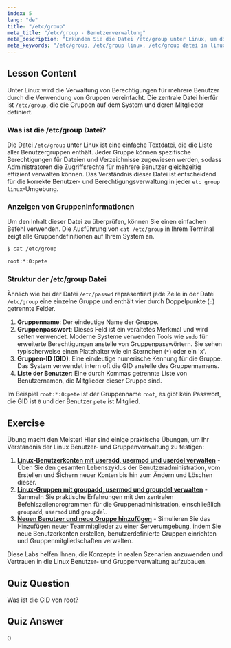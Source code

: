 ```yaml
---
index: 5
lang: "de"
title: "/etc/group"
meta_title: "/etc/group - Benutzerverwaltung"
meta_description: "Erkunden Sie die Datei /etc/group unter Linux, um die Gruppenverwaltung zu verstehen. Erfahren Sie, wie Sie Gruppendaten mit cat /etc/group anzeigen, und verstehen Sie die Struktur einschließlich GID und Benutzerlisten. Dieser Leitfaden behandelt die Grundlagen der etc group linux Datei."
meta_keywords: "/etc/group, /etc/group linux, /etc/group datei in linux, cat /etc/group, etc group linux, Gruppenverwaltung, GID, Linux Berechtigungen, Linux Gruppen"
---
```


## Lesson Content

Unter Linux wird die Verwaltung von Berechtigungen für mehrere Benutzer durch die Verwendung von Gruppen vereinfacht. Die zentrale Datei hierfür ist `/etc/group`, die die Gruppen auf dem System und deren Mitglieder definiert.

### Was ist die /etc/group Datei?

Die Datei `/etc/group` unter Linux ist eine einfache Textdatei, die die Liste aller Benutzergruppen enthält. Jeder Gruppe können spezifische Berechtigungen für Dateien und Verzeichnisse zugewiesen werden, sodass Administratoren die Zugriffsrechte für mehrere Benutzer gleichzeitig effizient verwalten können. Das Verständnis dieser Datei ist entscheidend für die korrekte Benutzer- und Berechtigungsverwaltung in jeder `etc group linux`-Umgebung.

### Anzeigen von Gruppeninformationen

Um den Inhalt dieser Datei zu überprüfen, können Sie einen einfachen Befehl verwenden. Die Ausführung von `cat /etc/group` in Ihrem Terminal zeigt alle Gruppendefinitionen auf Ihrem System an.

```bash
$ cat /etc/group

root:*:0:pete
```

### Struktur der /etc/group Datei

Ähnlich wie bei der Datei `/etc/passwd` repräsentiert jede Zeile in der Datei `/etc/group` eine einzelne Gruppe und enthält vier durch Doppelpunkte (`:`) getrennte Felder.

1. **Gruppenname**: Der eindeutige Name der Gruppe.
2. **Gruppenpasswort**: Dieses Feld ist ein veraltetes Merkmal und wird selten verwendet. Moderne Systeme verwenden Tools wie `sudo` für erweiterte Berechtigungen anstelle von Gruppenpasswörtern. Sie sehen typischerweise einen Platzhalter wie ein Sternchen (`*`) oder ein 'x'.
3. **Gruppen-ID (GID)**: Eine eindeutige numerische Kennung für die Gruppe. Das System verwendet intern oft die GID anstelle des Gruppennamens.
4. **Liste der Benutzer**: Eine durch Kommas getrennte Liste von Benutzernamen, die Mitglieder dieser Gruppe sind.

Im Beispiel `root:*:0:pete` ist der Gruppenname `root`, es gibt kein Passwort, die GID ist `0` und der Benutzer `pete` ist Mitglied.

## Exercise

Übung macht den Meister! Hier sind einige praktische Übungen, um Ihr Verständnis der Linux Benutzer- und Gruppenverwaltung zu festigen:

1. **[Linux-Benutzerkonten mit useradd, usermod und userdel verwalten](https://labex.io/de/labs/comptia-manage-linux-user-accounts-with-useradd-usermod-and-userdel-590837)** - Üben Sie den gesamten Lebenszyklus der Benutzeradministration, vom Erstellen und Sichern neuer Konten bis hin zum Ändern und Löschen dieser.
2. **[Linux-Gruppen mit groupadd, usermod und groupdel verwalten](https://labex.io/de/labs/comptia-manage-linux-groups-with-groupadd-usermod-and-groupdel-590836)** - Sammeln Sie praktische Erfahrungen mit den zentralen Befehlszeilenprogrammen für die Gruppenadministration, einschließlich `groupadd`, `usermod` und `groupdel`.
3. **[Neuen Benutzer und neue Gruppe hinzufügen](https://labex.io/de/labs/linux-add-new-user-and-group-17987)** - Simulieren Sie das Hinzufügen neuer Teammitglieder zu einer Serverumgebung, indem Sie neue Benutzerkonten erstellen, benutzerdefinierte Gruppen einrichten und Gruppenmitgliedschaften verwalten.

Diese Labs helfen Ihnen, die Konzepte in realen Szenarien anzuwenden und Vertrauen in die Linux Benutzer- und Gruppenverwaltung aufzubauen.

## Quiz Question

Was ist die GID von root?

## Quiz Answer

0

